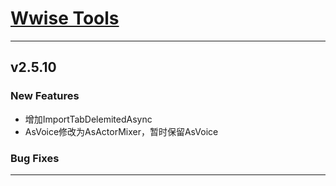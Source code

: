 # [Wwise Tools](https://github.com/johnloser-lwi/WwiseTools)
---
## v2.5.10
### New Features
- 增加ImportTabDelemitedAsync
- AsVoice修改为AsActorMixer，暂时保留AsVoice
### Bug Fixes
---